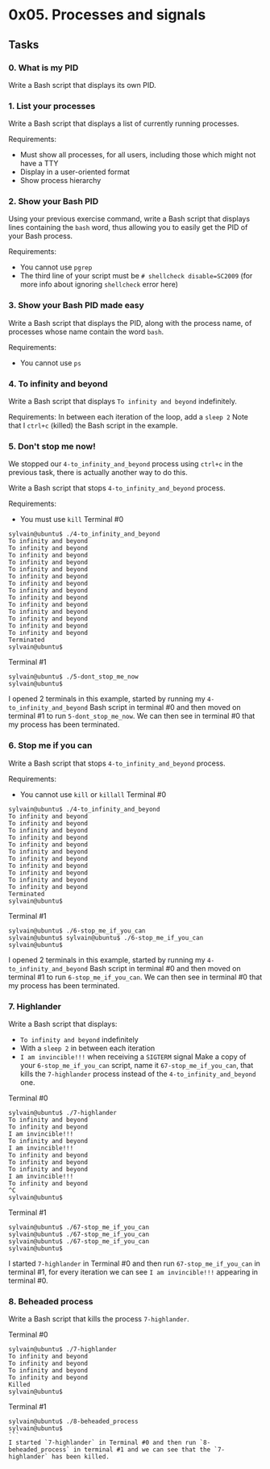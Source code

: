 # 0x05. Processes and signals
## Tasks
### 0. What is my PID
Write a Bash script that displays its own PID.
### 1. List your processes
Write a Bash script that displays a list of currently running processes.

Requirements:
- Must show all processes, for all users, including those which might not have a TTY
- Display in a user-oriented format
- Show process hierarchy
### 2. Show your Bash PID
Using your previous exercise command, write a Bash script that displays lines containing the `bash` word, thus allowing you to easily get the PID of your Bash process.

Requirements:
- You cannot use `pgrep`
- The third line of your script must be `# shellcheck disable=SC2009` (for more info about ignoring `shellcheck` error here)
### 3. Show your Bash PID made easy
Write a Bash script that displays the PID, along with the process name, of processes whose name contain the word `bash`.

Requirements:
- You cannot use `ps`

### 4. To infinity and beyond
Write a Bash script that displays `To infinity and beyond` indefinitely.

Requirements:
In between each iteration of the loop, add a `sleep 2`
Note that I `ctrl+c` (killed) the Bash script in the example.

### 5. Don't stop me now!
We stopped our `4-to_infinity_and_beyond` process using `ctrl+c` in the previous task, there is actually another way to do this.

Write a Bash script that stops `4-to_infinity_and_beyond` process.

Requirements:

- You must use `kill`
Terminal #0
```
sylvain@ubuntu$ ./4-to_infinity_and_beyond
To infinity and beyond
To infinity and beyond
To infinity and beyond
To infinity and beyond
To infinity and beyond
To infinity and beyond
To infinity and beyond
To infinity and beyond
To infinity and beyond
To infinity and beyond
To infinity and beyond
To infinity and beyond
To infinity and beyond
To infinity and beyond
Terminated
sylvain@ubuntu$ 
```

Terminal #1
```
sylvain@ubuntu$ ./5-dont_stop_me_now 
sylvain@ubuntu$ 
```
I opened 2 terminals in this example, started by running my `4-to_infinity_and_beyond` Bash script in terminal #0 and then moved on terminal #1 to run `5-dont_stop_me_now`. We can then see in terminal #0 that my process has been terminated.

### 6. Stop me if you can
Write a Bash script that stops `4-to_infinity_and_beyond` process.

Requirements:

- You cannot use `kill` or `killall`
Terminal #0
```
sylvain@ubuntu$ ./4-to_infinity_and_beyond
To infinity and beyond
To infinity and beyond
To infinity and beyond
To infinity and beyond
To infinity and beyond
To infinity and beyond
To infinity and beyond
To infinity and beyond
To infinity and beyond
To infinity and beyond
To infinity and beyond
Terminated
sylvain@ubuntu$
```
Terminal #1
```
sylvain@ubuntu$ ./6-stop_me_if_you_can
sylvain@ubuntu$ sylvain@ubuntu$ ./6-stop_me_if_you_can
sylvain@ubuntu$ 
```
I opened 2 terminals in this example, started by running my `4-to_infinity_and_beyond` Bash script in terminal #0 and then moved on terminal #1 to run `6-stop_me_if_you_can`. We can then see in terminal #0 that my process has been terminated.

### 7. Highlander
Write a Bash script that displays:

- `To infinity and beyond` indefinitely
- With a `sleep 2` in between each iteration
- `I am invincible!!!` when receiving a `SIGTERM` signal
Make a copy of your `6-stop_me_if_you_can` script, name it `67-stop_me_if_you_can`, that kills the `7-highlander` process instead of the `4-to_infinity_and_beyond` one.

Terminal #0
```
sylvain@ubuntu$ ./7-highlander
To infinity and beyond
To infinity and beyond
I am invincible!!!
To infinity and beyond
I am invincible!!!
To infinity and beyond
To infinity and beyond
To infinity and beyond
I am invincible!!!
To infinity and beyond
^C
sylvain@ubuntu$ 
```
Terminal #1
```
sylvain@ubuntu$ ./67-stop_me_if_you_can 
sylvain@ubuntu$ ./67-stop_me_if_you_can
sylvain@ubuntu$ ./67-stop_me_if_you_can
sylvain@ubuntu$ 
```
I started `7-highlander` in Terminal #0 and then run `67-stop_me_if_you_can` in terminal #1, for every iteration we can see `I am invincible!!!` appearing in terminal #0.

### 8. Beheaded process
Write a Bash script that kills the process `7-highlander`.

Terminal #0
```
sylvain@ubuntu$ ./7-highlander 
To infinity and beyond
To infinity and beyond
To infinity and beyond
To infinity and beyond
Killed
sylvain@ubuntu$ 
```
Terminal #1
````
sylvain@ubuntu$ ./8-beheaded_process
sylvain@ubuntu$ 
```
I started `7-highlander` in Terminal #0 and then run `8-beheaded_process` in terminal #1 and we can see that the `7-highlander` has been killed.

